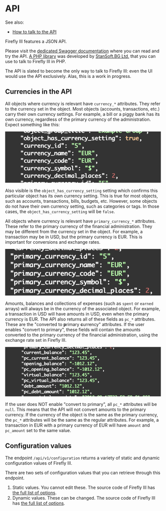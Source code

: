 # API

See also:

- [How to talk to the API](../../../how-to/firefly-iii/features/api.md)

Firefly III features a JSON API.

Please visit the [dedicated Swagger documentation](https://api-docs.firefly-iii.org/) where you can read and try the API. [A PHP library](https://github.com/StanSoftBG/oauth2-firefly-iii) was developed by [StanSoft.BG Ltd.](https://github.com/StanSoftBG) that you can use to talk to Firefly III in PHP.

The API is slated to become the only way to talk to Firefly III: even the UI would use the API exclusively. Alas, this is a work in progress.

## Currencies in the API

All objects where currency is relevant have `currency_*` attributes. They refer to the currency set in the object. Most objects (accounts, transactions, etc.) carry their own currency settings. For example, a bill or a piggy bank has its own currency, regardless of the primary currency of the administration. Expect something like this:

![Currency attributes](../../../images/references/firefly-iii/api/currency-attributes.png)

Also visible is the `object_has_currency_setting` setting which confirms this particular object has its own currency setting. This is true for most objects, such as accounts, transactions, bills, budgets, etc. However, some objects do not have their own currency setting, such as categories or tags. In those cases, the `object_has_currency_setting` will be `false`.

All objects where currency is relevant have `primary_currency_*` attributes. These refer to the primary currency of the financial administration. They may be different from the currency set in the object. For example, a transaction may be in USD, but the primary currency is EUR. This is important for conversions and exchange rates.


![Primary attributes](../../../images/references/firefly-iii/api/primary-attributes.png)

Amounts, balances and collections of expenses (such as `spent` or `earned` arrays) will always be in the currency of the associated object. For example, a transaction in USD will have amounts in USD, even when the primary currency is EUR. The API also returns all of these fields as `pc_*` attributes. These are the "converted to **p**rimary **c**urrency" attributes. If the user enables "convert to primary", these fields will contain the amounts converted to the primary currency of the financial administration, using the exchange rate set in Firefly III.

![Amount attributes](../../../images/references/firefly-iii/api/amount-attributes.png)

If the user does NOT enable "convert to primary", all `pc_*` attributes will be `null`. This means that the API will not convert amounts to the primary currency. If the currency of the object is the same as the primary currency, the `pc_*` attributes will be the same as the regular attributes. For example, a transaction in EUR with a primary currency of EUR will have `amount` and `pc_amount` set to the same value.

## Configuration values

The endpoint `/api/v1/configuration` returns a variety of static and dynamic configuration values of Firefly III.

There are two sets of configuration values that you can retrieve through this endpoint.

1. Static values. You cannot edit these. The source code of Firefly III has [the full list of options](https://github.com/firefly-iii/firefly-iii/blob/main/app/Support/Binder/EitherConfigKey.php#L35).
2. Dynamic values. These can be changed. The source code of Firefly III has [the full list of options](https://github.com/firefly-iii/firefly-iii/blob/main/app/Support/Binder/DynamicConfigKey.php#L35).
